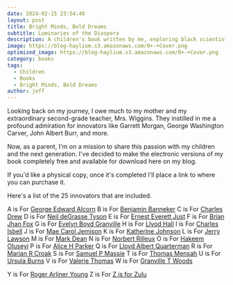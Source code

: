 ```yaml
---
date: 2024-02-15 23:54:40
layout: post
title: Bright Minds, Bold Dreams
subtitle: Luminaries of the Diaspora
description: A children's book written by me, exploring black scientists, inventors, and technologists.
image: https://blog-haylium.s3.amazonaws.com/0+-+Cover.png
optimized_image: https://blog-haylium.s3.amazonaws.com/0+-+Cover.png
category: books
tags:
  - Children
  - Books
  - Bright Minds, Bold Dreams
author: jeff
---
```


Looking back on my journey, I owe much to my mother and my extraordinary second-grade teacher, Mrs. Wiggins. They instilled in me a profound admiration for innovators like Garrett Morgan, George Washington Carver, John Albert Burr, and more.

Now, as a parent, I'm on a mission to share this passion with my children and the next generation. I've decided to make the electronic versions of my book completely free and available for download here on my blog.

If you'd like a physical copy, once it's completed I'll place a link to where you can purchase it.

Here's a list of the 25 innovators that are included.

A is For [George Edward Alcorn](https://www.haylium.com/george-alcorn)
B is For [Benjamin Banneker](https://www.haylium.com/benjamin-banneker)
C is For [Charles Drew](https://www.haylium.com/charles-drew)
D is For [Neil deGrasse Tyson](https://www.haylium.com/neil-deGrasse-tyson)
E is For [Ernest Everett Just](https://www.haylium.com/ernest-just)
F is For [Brian Jhan Fox](https://www.haylium.com/brian-fox)
G is For [Evelyn Boyd Granville](https://www.haylium.com/evelyn-granville)
H is For [Llyod Hall](https://www.haylium.com/llyod-hall)
I is For [Charles Isbell](https://www.haylium.com/charles-isbell)
J is For [Mae Carol Jemison](https://www.haylium.com/mae-jemison)
K is For [Katherine Johnson](https://www.haylium.com/katherine-johnson)
L is For [Jerry Lawson](https://www.haylium.com/jerry-lawson)
M is For [Mark Dean](https://www.haylium.com/mark-dean)
N is For [Norbert Rilleux](https://www.haylium.com/norbert-rilleux)
O is For [Hakeem Oluseyi](https://www.haylium.com/hakeem-oluseyi)
P is For [Alice H Parker](https://www.haylium.com/alice-parker)
Q is For [Lloyd Albert Quarterman](https://www.haylium.com/lloyd-quarterman)
R is For [Marian R Croak](https://www.haylium.com/marian-r-croak)
S is For [Samuel P Massie](https://www.haylium.com/samuel-massie)
T is For [Thomas Mensah](https://www.haylium.com/thomas-mensah)
U is For [Ursula Burns](https://www.haylium.com/ursula-burns)
V is For [Valerie Thomas](https://www.haylium.com/valerie-thomas)
W is For [Granville T Woods](https://www.haylium.com/granville-woods)
<!--- X is For [](https://www.haylium.com/) --->
Y is For [Roger Arliner Young](https://www.haylium.com/roger-young)
Z is For [Z is for Zulu](https://www.haylium.com/z-for-zulu)


